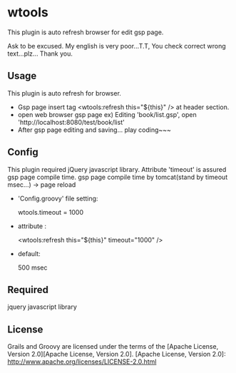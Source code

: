wtools
======

This plugin is auto refresh browser for edit gsp page.


Ask to be excused. My english is very poor...T.T, 
You check correct wrong text...plz... 
Thank you.

Usage
---
This plugin is auto refresh for browser.
* Gsp page insert tag <wtools:refresh this="${this}" /> at header section.
* open web browser gsp page ex) Editing 'book/list.gsp', open 'http://localhost:8080/test/book/list'
* After gsp page editing and saving... play coding~~~


Config
---
This plugin required jQuery javascript library.
Attribute 'timeout' is assured gsp page compile time.
  gsp page compile time by tomcat(stand by timeout msec...) -> page reload 

* 'Config.groovy' file setting:

    wtools.timeout = 1000

* attribute :


    <wtools:refresh this="${this}" timeout="1000" />

* default:


    500 msec

Required
---
jquery javascript library


License
---

Grails and Groovy are licensed under the terms of the [Apache License, Version 2.0][Apache License, Version 2.0].
[Apache License, Version 2.0]: http://www.apache.org/licenses/LICENSE-2.0.html

